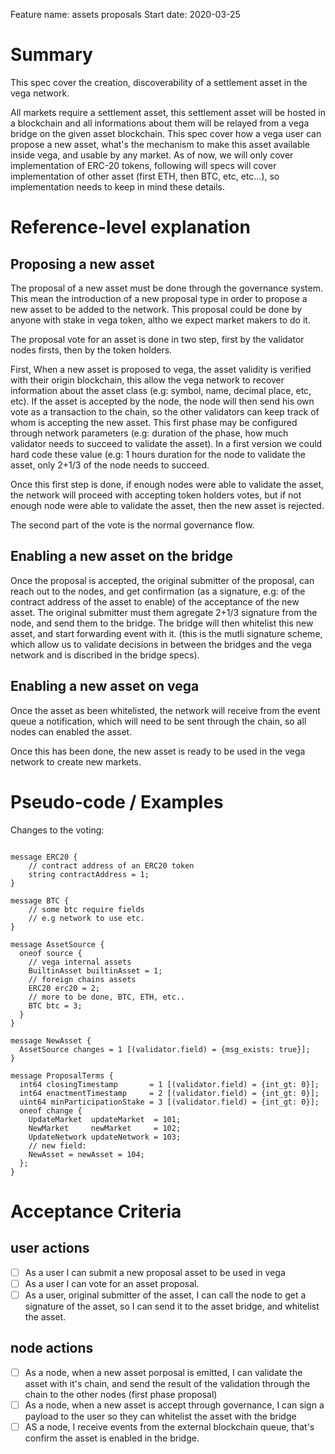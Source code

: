 Feature name: assets proposals
Start date: 2020-03-25

# Summary
This spec cover the creation, discoverability of a settlement asset in the vega network.

All markets require a settlement asset, this settlement asset will be hosted in a blockchain and all informations about them will be relayed from a vega bridge on the given asset blockchain.
This spec cover how a vega user can propose a new asset, what's the mechanism to make this asset available inside vega, and usable by any market.
As of now, we will only cover implementation of ERC-20 tokens, following will specs will cover implementation of other asset (first ETH, then BTC, etc, etc...), so implementation needs to keep in mind these details.

# Reference-level explanation

## Proposing a new asset

The proposal of a new asset must be done through the governance system.
This mean the introduction of a new proposal type in order to propose a new asset to be added to the network.
This proposal could be done by anyone with stake in vega token, altho we expect market makers to do it.

The proposal vote for an asset is done in two step, first by the validator nodes firsts, then by the token holders.

First, When a new asset is proposed to vega, the asset validity is verified with their origin blockchain, this allow the vega network to recover information about the asset class (e.g: symbol, name, decimal place, etc, etc).
If the asset is accepted by the node, the node will then send his own vote as a transaction to the chain, so the other validators can keep track of whom is accepting the new asset.
This first phase may be configured through network parameters (e.g: duration of the phase, how much validator needs to succeed to validate the asset).
In a first version we could hard code these value (e.g: 1 hours duration for the node to validate the asset, only 2+1/3 of the node needs to succeed.

Once this first step is done, if enough nodes were able to validate the asset, the network will proceed with accepting token holders votes, but if not enough node were able to validate the asset, then the new asset is rejected.

The second part of the vote is the normal governance flow.

## Enabling a new asset on the bridge

Once the proposal is accepted, the original submitter of the proposal, can reach out to the nodes, and get confirmation (as a signature, e.g: of the contract address of the asset to enable) of the acceptance of the new asset.
The original submitter must them agregate 2+1/3 signature from the node, and send them to the bridge. The bridge will then whitelist this new asset, and start forwarding event with it.
(this is the mutli signature scheme, which allow us to validate decisions in between the bridges and the vega network and is discribed in the bridge specs).

## Enabling a new asset on vega

Once the asset as been whitelisted, the network will receive from the event queue a notification, which will need to be sent through the chain, so all nodes can enabled the asset.

Once this has been done, the new asset is ready to be used in the vega network to create new markets.

# Pseudo-code / Examples

Changes to the voting:

```

message ERC20 {
	// contract address of an ERC20 token
	string contractAddress = 1;
}

message BTC {
	// some btc require fields
	// e.g network to use etc.
}

message AssetSource {
  oneof source {
    // vega internal assets
	BuiltinAsset builtinAsset = 1;
	// foreign chains assets
    ERC20 erc20 = 2;
	// more to be done, BTC, ETH, etc..
	BTC btc = 3;
  }
}

message NewAsset {
  AssetSource changes = 1 [(validator.field) = {msg_exists: true}];
}

message ProposalTerms {
  int64 closingTimestamp       = 1 [(validator.field) = {int_gt: 0}];
  int64 enactmentTimestamp     = 2 [(validator.field) = {int_gt: 0}];
  uint64 minParticipationStake = 3 [(validator.field) = {int_gt: 0}];
  oneof change {
    UpdateMarket  updateMarket  = 101;
    NewMarket     newMarket     = 102;
    UpdateNetwork updateNetwork = 103;
	// new field:
	NewAsset = newAsset = 104;
  };
}
```

# Acceptance Criteria

## user actions

- [ ] As a user I can submit a new proposal asset to be used in vega
- [ ] As a user I can vote for an asset proposal.
- [ ] As a user, original submitter of the asset, I can call the node to get a signature of the asset, so I can send it to the asset bridge, and whitelist the asset.

## node actions

- [ ] As a node, when a new asset porposal is emitted, I can validate the asset with it's chain, and send the result of the validation through the chain to the other nodes (first phase proposal)
- [ ] As a node, when a new asset is accept through governance, I can sign a payload to the user so they can whitelist the asset with the bridge
- [ ] AS a node, I receive events from the external blockchain queue, that's confirm the asset is enabled in the bridge.
